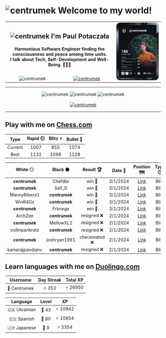 <h1>
  <img
    src="https://emojis.slackmojis.com/emojis/images/1531849430/4246/blob-sunglasses.gif"
    width="30"
    alt="centrumek"
  />
  Welcome to my world!
</h1>

<table>
  <tbody>
    <tr>
      <td align="center" width="70%" colspan="2">
        <h2>
          <img
            src="https://raw.githubusercontent.com/MartinHeinz/MartinHeinz/master/wave.gif"
            width="30px"
            alt="centrumek"
          />
          I'm Paul Potaczała
        </h2>
        <h4>
          Harmonious Software Engineer finding the consciousness and peace among time units.
          <br/>
          I talk about Tech, Self-Development and Well-Being. 🌿🧘🚀
        </h4>
      </td>
      <td width="30%" rowspan="2">
        <a href="https://app.daily.dev/centrumek">
          <img
            src="./devcard.svg"
            alt="centrumek"
          />
        </a>
      </td>
    </tr>
    <tr align="center">
      <td>
        <img
          src="https://komarev.com/ghpvc/?username=centrumek&label=visitors&color=0e75b6&style=flat"
          alt="centrumek"
        >
      </td>
      <td>
        <a href="https://stackoverflow.com/users/14496012/centrumek">
          <img
            src="https://stackoverflow.com/users/flair/14496012.png?theme=dark"
            alt="centrumek"
          >
        </a>
      </td>
    </tr>
  </tbody>
</table>

---
<div align="center">
  <img 
    src="https://github-readme-stats.vercel.app/api?username=centrumek&show_icons=true&count_private=true&theme=dark&hide_border=true&hide=issues,contribs&bg_color=00000000"
    alt="centrumek"
  />
  <img
    src="https://github-readme-stats.vercel.app/api/top-langs/?username=centrumek&layout=compact&hide_border=true&theme=dark&bg_color=00000000&langs_count=6&exclude_repo=air-statistic-app"
    alt="centrumek"
  />
  <img 
    src="https://github-readme-streak-stats.herokuapp.com?user=centrumek&theme=dark&hide_border=true&background=FFFFFF00"
    alt="centrumek"
  />
  <br/>
  <br/>
  <a href="https://www.buymeacoffee.com/centrumek">
    <img
      src="https://cdn.buymeacoffee.com/buttons/v2/default-orange.png"
      height="50"
      width="210"
      alt="centrumek"
    />
  </a>
</div>

---

## Play with me on [Chess.com](https://www.chess.com/member/centrumek)

<div align="center">
<!--START_SECTION:chessStats-->
<!-- Automatically generated with https://github.com/Balastrong/chess-stats-action -->

| Type | Rapid ⏲️ | Blitz ⚡ | Bullet 🔫 |
|:---:|:---:|:---:|:---:|
| Current | 1007 | 855 | 1074 |
| Best | 1132 | 1098 | 1128 |

| White ⚪ | Black ⚫ | Result 🏆 | Date 📅 | Position 🗺️ | Type 🕕 |
|:---:|:---:|:---:|:---:|:---:|:---:|
| **centrumek** | Chefdbr | win 🥇 | 3/1/2024 | <a href="http://www.ee.unb.ca/cgi-bin/tervo/fen.pl?select=2r3k1/p2q1ppp/3p2b1/1B1Pn3/6P1/6NP/PP3P2/2RQ2K1 w - -">Link</a> | Blitz |
| **centrumek** | Saif_G | win 🥇 | 3/1/2024 | <a href="http://www.ee.unb.ca/cgi-bin/tervo/fen.pl?select=5Rk1/1p4pp/1p1p4/pP6/P2Q4/1qP5/6PP/5RK1 b - -">Link</a> | Blitz |
| MannyRibera1 | **centrumek** | win 🥇 | 3/1/2024 | <a href="http://www.ee.unb.ca/cgi-bin/tervo/fen.pl?select=r2qkb1r/1pp2p2/p2p3p/5P2/4b3/2N2N2/PPP2PPP/R3K2R w KQkq -">Link</a> | Blitz |
| WinR4Gs | **centrumek** | win 🥇 | 3/1/2024 | <a href="http://www.ee.unb.ca/cgi-bin/tervo/fen.pl?select=r2qkr2/p2b3p/2pp1p2/1pb1p3/4P2B/3P1Q2/PPP2PPP/R3K2R w KQq -">Link</a> | Blitz |
| **centrumek** | Frknege | win 🥇 | 3/1/2024 | <a href="http://www.ee.unb.ca/cgi-bin/tervo/fen.pl?select=5b1r/4k1pp/1B2Q3/4ppN1/8/3q1P2/P5PP/R4RK1 b - -">Link</a> | Blitz |
| ArchZee | **centrumek** | resigned ❌ | 2/1/2024 | <a href="http://www.ee.unb.ca/cgi-bin/tervo/fen.pl?select=8/ppp3k1/8/4n3/3R2P1/6K1/PPP5/R1B4B b - -">Link</a> | Blitz |
| **centrumek** | MellowXL2 | resigned ❌ | 2/1/2024 | <a href="http://www.ee.unb.ca/cgi-bin/tervo/fen.pl?select=1r3rk1/p4ppp/5n2/3p1b2/q7/2P1QP2/P5PP/R1B1K2R w KQ -">Link</a> | Blitz |
| collinpankratz | **centrumek** | resigned ❌ | 2/1/2024 | <a href="http://www.ee.unb.ca/cgi-bin/tervo/fen.pl?select=Q7/2K3k1/8/1R6/8/8/8/8 b - -">Link</a> | Blitz |
| **centrumek** | joshryan1991 | checkmated ❌ | 2/1/2024 | <a href="http://www.ee.unb.ca/cgi-bin/tervo/fen.pl?select=4k1r1/3p1p2/r3pQpB/p3PPP1/1p1p4/5q2/P3n2P/R6K w - -">Link</a> | Blitz |
| kamarajpandianv | **centrumek** | resigned ❌ | 2/1/2024 | <a href="http://www.ee.unb.ca/cgi-bin/tervo/fen.pl?select=4R3/6k1/6p1/3Bp2p/P3P3/6P1/5PKP/5R2 b - -">Link</a> | Blitz |

<!--END_SECTION:chessStats-->
</div>

## Learn languages with me on [Duolingo.com](https://www.duolingo.com/profile/Centrumek)

<div align="center">
<!--START_SECTION:duolingoStats-->
<!-- Automatically generated with https://github.com/centrumek/duolingo-readme-stats-->

| Username | Day Streak | Total XP |
|:---:|:---:|:---:|
| 👤 Centrumek | 🔥 353 | ⚡ 26950 |

| Language | Level | XP |
|:---:|:---:|:---:|
| 🇺🇦 Ukrainian | 👑 43 | ⚡ 10942 |
| 🇪🇸 Spanish | 👑 80 | ⚡ 10654 |
| 🇯🇵 Japanese | 👑 9 | ⚡ 5354 |

<!--END_SECTION:duolingoStats-->
</div>
<!--
**centrumek/centrumek** is a ✨ _special_ ✨ repository because its `README.md` (this file) appears on your GitHub profile.

Here are some ideas to get you started:

- 🔭 I’m currently working on ...
- 🌱 I’m currently learning ...
- 👯 I’m looking to collaborate on ...
- 🤔 I’m looking for help with ...
- 💬 Ask me about ...
- 📫 How to reach me: ...
- 😄 Pronouns: ...
- ⚡ Fun fact: ...
-->
